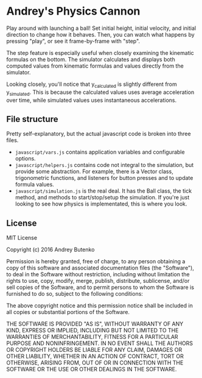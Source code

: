 # Andrey's Physics Cannon

Play around with launching a ball! Set initial height, initial velocity, and initial direction to change how it behaves. Then, you can watch what happens by pressing "play", or see it frame-by-frame with "step".

The step feature is especially useful when closely examining the kinematic formulas on the bottom. The simulator calculates and displays both computed values from kinematic formulas and values directly from the simulator.

Looking closely, you'll notice that y<sub>calculated</sub> is slightly different from y<sub>simulated</sub>. This is because the calculated values uses average acceleration over time, while simulated values uses instantaneous accelerations.

## File structure

Pretty self-explanatory, but the actual javascript code is broken into three files.

* `javascript/vars.js` contains application variables and configurable options.
* `javascript/helpers.js` contains code not integral to the simulation, but provide some abstraction. For example, there is a Vector class, trigonometric functions, and listeners for button presses and to update formula values.
* `javascript/simulation.js` is the real deal. It has the Ball class, the tick method, and methods to start/stop/setup the simulation. If you're just looking to see how physics is implementated, this is where you look.

## License

MIT License

Copyright (c) 2016 Andrey Butenko

Permission is hereby granted, free of charge, to any person obtaining a copy
of this software and associated documentation files (the "Software"), to deal
in the Software without restriction, including without limitation the rights
to use, copy, modify, merge, publish, distribute, sublicense, and/or sell
copies of the Software, and to permit persons to whom the Software is
furnished to do so, subject to the following conditions:

The above copyright notice and this permission notice shall be included in all
copies or substantial portions of the Software.

THE SOFTWARE IS PROVIDED "AS IS", WITHOUT WARRANTY OF ANY KIND, EXPRESS OR
IMPLIED, INCLUDING BUT NOT LIMITED TO THE WARRANTIES OF MERCHANTABILITY,
FITNESS FOR A PARTICULAR PURPOSE AND NONINFRINGEMENT. IN NO EVENT SHALL THE
AUTHORS OR COPYRIGHT HOLDERS BE LIABLE FOR ANY CLAIM, DAMAGES OR OTHER
LIABILITY, WHETHER IN AN ACTION OF CONTRACT, TORT OR OTHERWISE, ARISING FROM,
OUT OF OR IN CONNECTION WITH THE SOFTWARE OR THE USE OR OTHER DEALINGS IN THE
SOFTWARE.
